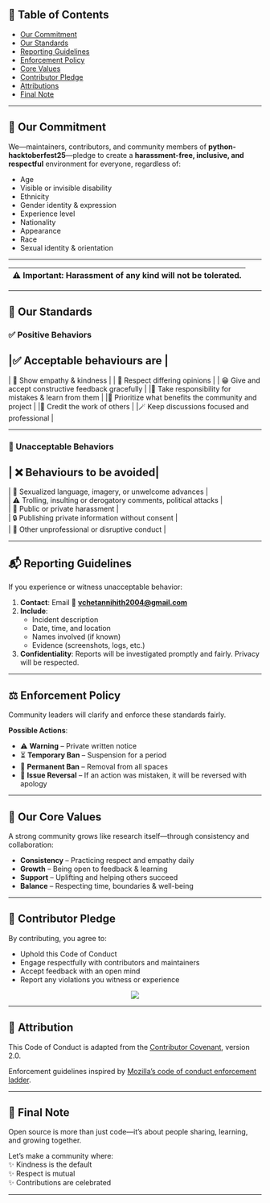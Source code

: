## 📑 Table of Contents
- [Our Commitment](#-our-commitment)
- [Our Standards](#-our-standards)
- [Reporting Guidelines](#-reporting-guidelines)
- [Enforcement Policy](#-enforcement-policy)
- [Core Values](#-our-core-values)
- [Contributor Pledge](#-contributor-pledge)
- [Attributions](#-attribution)
- [Final Note](#-final-note)

---

## 💌 Our Commitment
We—maintainers, contributors, and community members of **python-hacktoberfest25**—pledge to create a **harassment-free, inclusive, and respectful** environment for everyone, regardless of:

- Age  
- Visible or invisible disability  
- Ethnicity  
- Gender identity & expression  
- Experience level  
- Nationality  
- Appearance  
- Race  
- Sexual identity & orientation  

---

| ⚠️ **Important**: Harassment of any kind will not be tolerated. |
|---------------------------------------------------------------|

---

## 🤝 Our Standards

### ✅ Positive Behaviors 
|✅ Acceptable behaviours are |
------------------------------
| 💛 Show empathy & kindness  |
| 🤝 Respect differing opinions |
| 😁 Give and accept constructive feedback gracefully  |
|🌱 Take responsibility for mistakes & learn from them | 
|🎯 Prioritize what benefits the community and project  |
|🙌 Credit the work of others  |
|🪄 Keep discussions focused and professional | 


-----

### 🚫 Unacceptable Behaviors
| ❌ Behaviours to be avoided|
------------------------------------------------
| 🛑 Sexualized language, imagery, or unwelcome advances |   
| ⚠️ Trolling, insulting or derogatory comments, political attacks |  
| 📛 Public or private harassment |  
| 🔒 Publishing private information without consent |  
| 🛑 Other unprofessional or disruptive conduct | 

---

## 📬 Reporting Guidelines

If you experience or witness unacceptable behavior:

1. **Contact**: Email 📧 **vchetannihith2004@gmail.com**  
2. **Include**:
   - Incident description  
   - Date, time, and location  
   - Names involved (if known)  
   - Evidence (screenshots, logs, etc.)  
3. **Confidentiality**: Reports will be investigated promptly and fairly. Privacy will be respected.  

---

## ⚖️ Enforcement Policy

Community leaders will clarify and enforce these standards fairly.  

**Possible Actions**:  
- ⚠️ **Warning** – Private written notice  
- ⏳ **Temporary Ban** – Suspension for a period  
- 🚫 **Permanent Ban** – Removal from all spaces  
- 🔄 **Issue Reversal** – If an action was mistaken, it will be reversed with apology  

---
## 🌱 Our Core Values
A strong community grows like research itself—through consistency and collaboration:  

- **Consistency** – Practicing respect and empathy daily  
- **Growth** – Being open to feedback & learning  
- **Support** – Uplifting and helping others succeed  
- **Balance** – Respecting time, boundaries & well-being  

---

## 📜 Contributor Pledge
By contributing, you agree to:  

- Uphold this Code of Conduct  
- Engage respectfully with contributors and maintainers  
- Accept feedback with an open mind  
- Report any violations you witness or experience  

<p align="center">
  <img src="https://img.shields.io/badge/✅-Commit_to_Respect-blue?style=flat-square"/>
</p>

---
 


## 📜 Attribution

This Code of Conduct is adapted from the [Contributor Covenant](https://www.contributor-covenant.org/version/2/0/code_of_conduct.html), version 2.0.

Enforcement guidelines inspired by [Mozilla’s code of conduct enforcement ladder](https://github.com/mozilla/diversity).

---


## 💖 Final Note
Open source is more than just code—it’s about people sharing, learning, and growing together.  

Let’s make a community where:  
✨ Kindness is the default  
✨ Respect is mutual  
✨ Contributions are celebrated 

----
